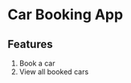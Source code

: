 # Car Booking App

## Features

1. Book a car
2. View all booked cars

[//]: # (3. View all bookings &#40;Soon&#41;)

[//]: # (4. View available cars)

[//]: # (5. View available electric cars)

[//]: # (6. View all users)